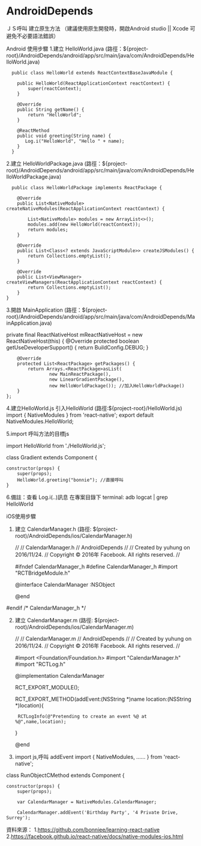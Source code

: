 # AndroidDepends
ＪＳ呼叫 建立原生方法 （建議使用原生開發時，開啟Android studio || Xcode 可避免不必要語法錯誤）

Android 使用步驟
1.建立 HelloWorld.java (路徑：${project-root}/AndroidDepends/android/app/src/main/java/com/AndroidDepends/HelloWorld.java)
      
      public class HelloWorld extends ReactContextBaseJavaModule {

        public HelloWorld(ReactApplicationContext reactContext) {
            super(reactContext);
        }

        @Override
        public String getName() {
            return "HelloWorld";
        }

        @ReactMethod
        public void greeting(String name) {
           Log.i("HelloWorld", "Hello " + name);
        }
      }
2.建立 HelloWorldPackage.java (路徑：${project-root}/AndroidDepends/android/app/src/main/java/com/AndroidDepends/HelloWorldPackage.java)

      public class HelloWorldPackage implements ReactPackage {

        @Override
        public List<NativeModule> createNativeModules(ReactApplicationContext reactContext) {

            List<NativeModule> modules = new ArrayList<>();
            modules.add(new HelloWorld(reactContext));
            return modules;
        }

        @Override
        public List<Class<? extends JavaScriptModule>> createJSModules() {
            return Collections.emptyList();
        }

        @Override
        public List<ViewManager> createViewManagers(ReactApplicationContext reactContext) {
            return Collections.emptyList();
        }
    }
3.開啟 MainApplication (路徑：${project-root}/AndroidDepends/android/app/src/main/java/com/AndroidDepends/MainApplication.java)
  
  private final ReactNativeHost mReactNativeHost = new ReactNativeHost(this) {
        @Override
        protected boolean getUseDeveloperSupport() {
            return BuildConfig.DEBUG;
        }

        @Override
        protected List<ReactPackage> getPackages() {
            return Arrays.<ReactPackage>asList(
                    new MainReactPackage(),
                    new LinearGradientPackage(), 
                    new HelloWorldPackage()); //加入HelloWorldPackage()
        }
    };

4.建立HelloWorld.js 引入HelloWorld (路徑:${project-root}/HelloWorld.js)
  import { NativeModules } from 'react-native';
  export default NativeModules.HelloWorld;
 
5.import 呼叫方法的目標js

import HelloWorld from './HelloWorld.js';

class Gradient extends Component {

    constructor(props) {
        super(props);
        HelloWorld.greeting("bonnie"); //直接呼叫
    }


6.備註：查看 Log.i(..)訊息
  在專案目錄下 terminal: adb logcat | grep HelloWorld


iOS使用步驟
1. 建立 CalendarManager.h (路徑: $(project-root)/AndroidDepends/ios/CalendarManager.h)

      //
      //  CalendarManager.h
      //  AndroidDepends
      //
      //  Created by yuhung on 2016/11/24.
      //  Copyright © 2016年 Facebook. All rights reserved.
      //

      #ifndef CalendarManager_h
      #define CalendarManager_h
      #import "RCTBridgeModule.h"

      @interface CalendarManager :NSObject <RCTBridgeModule>

      @end

#endif /* CalendarManager_h */
   
2. 建立 CalendarManager.m (路徑: $(project-root)/AndroidDepends/ios/CalendarManager.m)

      //
      //  CalendarManager.m
      //  AndroidDepends
      //
      //  Created by yuhung on 2016/11/24.
      //  Copyright © 2016年 Facebook. All rights reserved.
      //

      #import <Foundation/Foundation.h>
      #import "CalendarManager.h"
      #import "RCTLog.h"

      @implementation CalendarManager

      RCT_EXPORT_MODULE();

      RCT_EXPORT_METHOD(addEvent:(NSString *)name location:(NSString *)location){

        RCTLogInfo(@"Pretending to create an event %@ at %@",name,location);
      }

      @end

3. import js,呼叫 addEvent
   import {
      NativeModules,
      ......
    } from 'react-native';

class RunObjectCMethod extends Component {

    constructor(props) {
        super(props);

        var CalendarManager = NativeModules.CalendarManager;

        CalendarManager.addEvent('Birthday Party', '4 Private Drive, Surrey');
 
 資料來源：
 1.https://github.com/bonniee/learning-react-native
 2.https://facebook.github.io/react-native/docs/native-modules-ios.html
